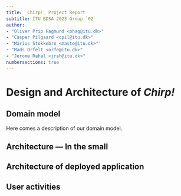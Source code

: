 ```yaml
---
title: _Chirp!_ Project Report
subtitle: ITU BDSA 2023 Group `02`
author:
- "Oliver Prip Hagmund <ohag@itu.dk>"
- "Casper Pilgaard <cpil@itu.dk>"
- "Marius Stokkebro <masto@itu.dk>"'
- "Mads Orfelt <orfe@itu.dk>"
- "Jerome Rahal <jrah@itu.dk>"
numbersections: true
---
```


# Design and Architecture of _Chirp!_

## Domain model

Here comes a description of our domain model.

## Architecture — In the small

## Architecture of deployed application

## User activities

<div hidden>
```
@startuml nonauthorizedUserWithoutLoginActivityDiagram

start
:look at cheeps;
:click register;
:go to register page;
split
:register without github;
split again
:register with github;
end split
stop
@enduml

```
</div>

![](nonauthorizedUserWithoutLoginActivityDiagram.png)


## Sequence of functionality/calls trough _Chirp!_

# Process

Here comes a description of our Process.

## Build, test, release, and deployment

## Team work

## How to make _Chirp!_ work locally

## How to run test suite locally

# Ethics

Here we talk about our Ethics.

## License

## LLMs, ChatGPT, CoPilot, and others
```
